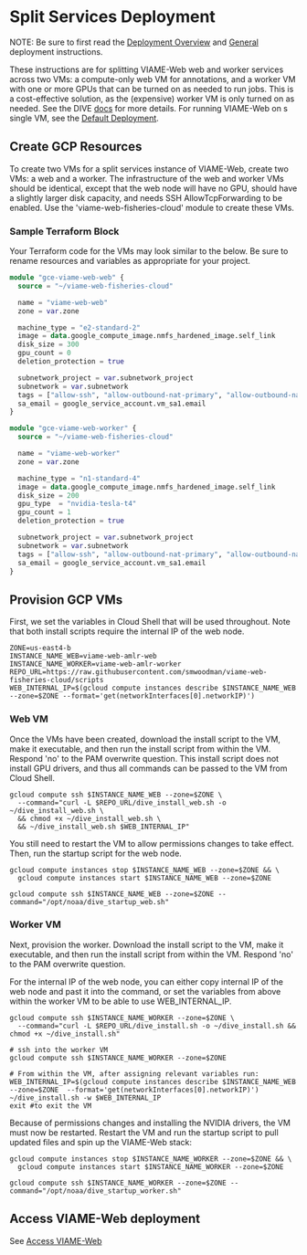 # Split Services Deployment

NOTE: Be sure to first read the [Deployment Overview](deployment-overview.md) and [General](deployment-general.md) deployment instructions.

These instructions are for splitting VIAME-Web web and worker services across two VMs: a compute-only web VM for annotations, and a worker VM with one or more GPUs that can be turned on as needed to run jobs. This is a cost-effective solution, as the (expensive) worker VM is only turned on as needed. See the DIVE [docs](https://kitware.github.io/dive/Deployment-Docker-Compose/#splitting-services) for more details. For running VIAME-Web on s single VM, see the [Default Deployment](deployment-default.md).

## Create GCP Resources

To create two VMs for a split services instance of VIAME-Web, create two VMs: a web and a worker. The infrastructure of the web and worker VMs should be identical, except that the web node will have no GPU, should have a slightly larger disk capacity, and needs SSH AllowTcpForwarding to be enabled. Use the 'viame-web-fisheries-cloud' module to create these VMs. 

### Sample Terraform Block

Your Terraform code for the VMs may look similar to the below. Be sure to rename resources and variables as appropriate for your project.

```terraform
module "gce-viame-web-web" {
  source = "~/viame-web-fisheries-cloud"

  name = "viame-web-web"
  zone = var.zone

  machine_type = "e2-standard-2"
  image = data.google_compute_image.nmfs_hardened_image.self_link
  disk_size = 300
  gpu_count = 0
  deletion_protection = true

  subnetwork_project = var.subnetwork_project
  subnetwork = var.subnetwork
  tags = ["allow-ssh", "allow-outbound-nat-primary", "allow-outbound-nat-secondary", "viame-tag"]
  sa_email = google_service_account.vm_sa1.email
}

module "gce-viame-web-worker" {
  source = "~/viame-web-fisheries-cloud"

  name = "viame-web-worker"
  zone = var.zone

  machine_type = "n1-standard-4"
  image = data.google_compute_image.nmfs_hardened_image.self_link
  disk_size = 200
  gpu_type  = "nvidia-tesla-t4"
  gpu_count = 1
  deletion_protection = true

  subnetwork_project = var.subnetwork_project
  subnetwork = var.subnetwork
  tags = ["allow-ssh", "allow-outbound-nat-primary", "allow-outbound-nat-secondary", "viame-tag"]
  sa_email = google_service_account.vm_sa1.email
}
```

## Provision GCP VMs

First, we set the variables in Cloud Shell that will be used throughout. Note that both install scripts require the internal IP of the web node.

```shell
ZONE=us-east4-b
INSTANCE_NAME_WEB=viame-web-amlr-web
INSTANCE_NAME_WORKER=viame-web-amlr-worker
REPO_URL=https://raw.githubusercontent.com/smwoodman/viame-web-fisheries-cloud/scripts
WEB_INTERNAL_IP=$(gcloud compute instances describe $INSTANCE_NAME_WEB --zone=$ZONE --format='get(networkInterfaces[0].networkIP)')
```

### Web VM

Once the VMs have been created, download the install script to the VM, make it executable, and then run the install script from within the VM. Respond 'no' to the PAM overwrite question. This install script does not install GPU drivers, and thus all commands can be passed to the VM from Cloud Shell.

```shell
gcloud compute ssh $INSTANCE_NAME_WEB --zone=$ZONE \
  --command="curl -L $REPO_URL/dive_install_web.sh -o ~/dive_install_web.sh \
  && chmod +x ~/dive_install_web.sh \
  && ~/dive_install_web.sh $WEB_INTERNAL_IP"
```

You still need to restart the VM to allow permissions changes to take effect. Then, run the startup script for the web node.

```shell
gcloud compute instances stop $INSTANCE_NAME_WEB --zone=$ZONE && \
  gcloud compute instances start $INSTANCE_NAME_WEB --zone=$ZONE

gcloud compute ssh $INSTANCE_NAME_WEB --zone=$ZONE --command="/opt/noaa/dive_startup_web.sh"
```

### Worker VM

Next, provision the worker. Download the install script to the VM, make it executable, and then run the install script from within the VM. Respond 'no' to the PAM overwrite question.

For the internal IP of the web node, you can either copy internal IP of the web node and past it into the command, or set the variables from above within the worker VM to be able to use WEB_INTERNAL_IP.

```shell
gcloud compute ssh $INSTANCE_NAME_WORKER --zone=$ZONE \
  --command="curl -L $REPO_URL/dive_install.sh -o ~/dive_install.sh && chmod +x ~/dive_install.sh"

# ssh into the worker VM
gcloud compute ssh $INSTANCE_NAME_WORKER --zone=$ZONE 

# From within the VM, after assigning relevant variables run:
WEB_INTERNAL_IP=$(gcloud compute instances describe $INSTANCE_NAME_WEB --zone=$ZONE  --format='get(networkInterfaces[0].networkIP)')
~/dive_install.sh -w $WEB_INTERNAL_IP
exit #to exit the VM
```

Because of permissions changes and installing the NVIDIA drivers, the VM must now be restarted. Restart the VM and run the startup script to pull updated files and spin up the VIAME-Web stack:

```shell
gcloud compute instances stop $INSTANCE_NAME_WORKER --zone=$ZONE && \
  gcloud compute instances start $INSTANCE_NAME_WORKER --zone=$ZONE

gcloud compute ssh $INSTANCE_NAME_WORKER --zone=$ZONE --command="/opt/noaa/dive_startup_worker.sh"
```

## Access VIAME-Web deployment

See [Access VIAME-Web](deployment-access.md)
